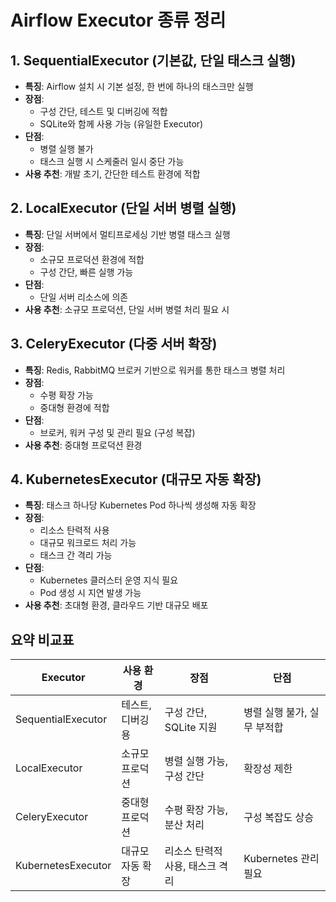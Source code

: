 # Airflow Executor 종류 정리

## 1. SequentialExecutor (기본값, 단일 태스크 실행)

- **특징**: Airflow 설치 시 기본 설정, 한 번에 하나의 태스크만 실행
- **장점**:
  - 구성 간단, 테스트 및 디버깅에 적합
  - SQLite와 함께 사용 가능 (유일한 Executor)
- **단점**:
  - 병렬 실행 불가
  - 태스크 실행 시 스케줄러 일시 중단 가능
- **사용 추천**: 개발 초기, 간단한 테스트 환경에 적합

## 2. LocalExecutor (단일 서버 병렬 실행)

- **특징**: 단일 서버에서 멀티프로세싱 기반 병렬 태스크 실행
- **장점**:
  - 소규모 프로덕션 환경에 적합
  - 구성 간단, 빠른 실행 가능
- **단점**:
  - 단일 서버 리소스에 의존
- **사용 추천**: 소규모 프로덕션, 단일 서버 병렬 처리 필요 시

## 3. CeleryExecutor (다중 서버 확장)

- **특징**: Redis, RabbitMQ 브로커 기반으로 워커를 통한 태스크 병렬 처리
- **장점**:
  - 수평 확장 가능
  - 중대형 환경에 적합
- **단점**:
  - 브로커, 워커 구성 및 관리 필요 (구성 복잡)
- **사용 추천**: 중대형 프로덕션 환경

## 4. KubernetesExecutor (대규모 자동 확장)

- **특징**: 태스크 하나당 Kubernetes Pod 하나씩 생성해 자동 확장
- **장점**:
  - 리소스 탄력적 사용
  - 대규모 워크로드 처리 가능
  - 태스크 간 격리 가능
- **단점**:
  - Kubernetes 클러스터 운영 지식 필요
  - Pod 생성 시 지연 발생 가능
- **사용 추천**: 초대형 환경, 클라우드 기반 대규모 배포

## 요약 비교표

| Executor           | 사용 환경           | 장점                             | 단점                             |
|--------------------|---------------------|-----------------------------------|-----------------------------------|
| SequentialExecutor | 테스트, 디버깅용    | 구성 간단, SQLite 지원            | 병렬 실행 불가, 실무 부적합       |
| LocalExecutor      | 소규모 프로덕션     | 병렬 실행 가능, 구성 간단          | 확장성 제한                       |
| CeleryExecutor     | 중대형 프로덕션     | 수평 확장 가능, 분산 처리          | 구성 복잡도 상승                  |
| KubernetesExecutor | 대규모 자동 확장    | 리소스 탄력적 사용, 태스크 격리    | Kubernetes 관리 필요              |

